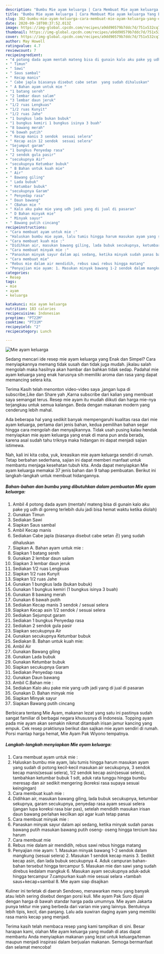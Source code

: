 ```yaml
---
description: "Bumbu Mie ayam keluarga | Cara Membuat Mie ayam keluarga Yang Enak Dan Lezat"
title: "Bumbu Mie ayam keluarga | Cara Membuat Mie ayam keluarga Yang Enak Dan Lezat"
slug: 382-bumbu-mie-ayam-keluarga-cara-membuat-mie-ayam-keluarga-yang-enak-dan-lezat
date: 2020-09-18T00:37:52.013Z
image: https://img-global.cpcdn.com/recipes/a9dd90579b7ddc7d/751x532cq70/mie-ayam-keluarga-foto-resep-utama.jpg
thumbnail: https://img-global.cpcdn.com/recipes/a9dd90579b7ddc7d/751x532cq70/mie-ayam-keluarga-foto-resep-utama.jpg
cover: https://img-global.cpcdn.com/recipes/a9dd90579b7ddc7d/751x532cq70/mie-ayam-keluarga-foto-resep-utama.jpg
author: May Howell
ratingvalue: 4.7
reviewcount: 7
recipeingredient:
- "4 potong dada ayam mentah mateng bisa di gunain kalo aku pake yg udh di goreng terlebih dulu jadi bisa hemat waktu ketika diolah"
- " Timun"
- " Sawi"
- " Saus sambal"
- " Kecap manis"
- " Cabe japla biasanya disebut cabe setan  yang sudah dihaluskan"
- " A Bahan ayam untuk mie "
- "1 batang sereh"
- "2 lembar daun salam"
- "3 lembar daun jeruk"
- "1/2 ruas Lengkuas"
- "1/2 ruas Kunyit"
- "1/2 ruas Jahe"
- "1 bungkus lada bukan bubuk"
- "1 bungkus kemiri 1 bungkus isinya 3 buah"
- "8 bawang merah"
- "6 bawah putih"
- " Kecap manis 3 sendok  sesuai selera"
- " Kecap asin 12 sendok  sesuai selera"
- "Sejumput garam"
- "1 bungkus Penyedap rasa"
- "2 sendok gula pasir"
- "secukupnya Air"
- "secukupnya Ketumbar bubuk"
- " B Bahan untuk kuah mie"
- " Air"
- " Bawang giling"
- " Lada bubuk"
- " Ketumbar bubuk"
- "secukupnya Garam"
- " Penyedap rasa"
- " Daun bawang"
- " CBahan mie "
- " Kalo aku pake mie yang udh jadi yang di jual di pasaran"
- " D Bahan minyak mie"
- " Minyak sayur"
- " Bawang putih cincang"
recipeinstructions:
- "Cara membuat ayam untuk mie :"
- "Haluskan bumbu mie ayam, lalu tumis hingga harum masukan ayam yang sudah di potong kecil-kecil masukan air secukupnya, 3 sendok kecap manis(sesuai selera), 1/2 sendok kecap asin(sesuai selera), tambahkan ketumbar bubuk 1 sdt, aduk rata tunggu hingga bumbu meresap dan air sedikit mengering (koreksi rasa supaya sesuai keingingan)"
- "Cara membuat kuah mie :"
- "Didihkan air, masukan bawang giling, lada bubuk secukupnya, ketumbar sekupnya, garam secukupnya, penyedap rasa ayam sesuai selera (jangan lupa koreksi rasa biar pas), setelah mendidih masukan irisan daun bawang perlahan kecilkan api agar kuah tetap panas"
- "Cara membuat minyak mie :"
- "Panaskan minyak sayur dalam api sedang, ketika minyak sudah panas bawang putih masukan bawang putih oseng- oseng hingga tercium bau harum"
- "Cara membuat mie"
- "Rebus mie dalam air mendidih, rebus sawi rebus hingga matang"
- "Penyajian mie ayam: 1. Masukan minyak bawang 1-2 sendok dalam mangkung (sesuai selera) 2. Masukan 1 sendok kecap manis 3. Sedikit kecap asin, dan lada bubuk secukupnya 4. Aduk campuran bahan- bahan tersebut hingga tercampur 5. Masukan mie dan sawi yang sudah direbus kedalam mangkuk 6. Masukan ayam secukupnya aduk-aduk hingga tercampur 7.campurkan kuah mie sesuai selara +tambah saus+kecap+sambal 8. Mie ayam siap disajikan"
categories:
- Resep
tags:
- mie
- ayam
- keluarga

katakunci: mie ayam keluarga 
nutrition: 183 calories
recipecuisine: Indonesian
preptime: "PT22M"
cooktime: "PT31M"
recipeyield: "2"
recipecategory: Lunch

---
```



![Mie ayam keluarga](https://img-global.cpcdn.com/recipes/a9dd90579b7ddc7d/751x532cq70/mie-ayam-keluarga-foto-resep-utama.jpg)

Sedang mencari ide resep mie ayam keluarga yang Enak dan Simpel? Cara menyiapkannya memang tidak susah dan tidak juga mudah. jikalau salah mengolah maka hasilnya akan hambar dan bahkan tidak sedap. Padahal mie ayam keluarga yang enak harusnya sih memiliki aroma dan rasa yang dapat memancing selera kita.

Terima Kasih telah menonton video-video saya ,jangan lupa di subscribe,Like dan Share yah ,Karna subscribe dari kalian yang membuat saya semangat terus. Resep mie ayam itu mudah diikuti dan harga mie-nya terjangkau untuk semua kalangan. Beda dengan makanan modern yang cenderung lebih mahal.

Ada beberapa hal yang sedikit banyak mempengaruhi kualitas rasa dari mie ayam keluarga, pertama dari jenis bahan, kedua pemilihan bahan segar hingga cara mengolah dan menyajikannya. Tidak usah pusing kalau hendak menyiapkan mie ayam keluarga yang enak di mana pun anda berada, karena asal sudah tahu triknya maka hidangan ini dapat menjadi sajian istimewa.


Nah, kali ini kita coba, yuk, kreasikan mie ayam keluarga sendiri di rumah. Tetap berbahan sederhana, sajian ini dapat memberi manfaat untuk membantu menjaga kesehatan tubuh kita. Anda dapat menyiapkan Mie ayam keluarga memakai 37 jenis bahan dan 9 tahap pembuatan. Berikut ini langkah-langkah untuk membuat hidangannya.

<!--inarticleads1-->

##### Bahan-bahan dan bumbu yang dibutuhkan dalam pembuatan Mie ayam keluarga:

1. Ambil 4 potong dada ayam (mentah/ mateng bisa di gunain kalo aku pake yg udh di goreng terlebih dulu jadi bisa hemat waktu ketika diolah)
1. Gunakan  Timun
1. Sediakan  Sawi
1. Siapkan  Saus sambal
1. Ambil  Kecap manis
1. Sediakan  Cabe japla (biasanya disebut cabe setan ✌️) yang sudah dihaluskan
1. Siapkan  A. Bahan ayam untuk mie :
1. Siapkan 1 batang sereh
1. Gunakan 2 lembar daun salam
1. Siapkan 3 lembar daun jeruk
1. Sediakan 1/2 ruas Lengkuas
1. Siapkan 1/2 ruas Kunyit
1. Siapkan 1/2 ruas Jahe
1. Gunakan 1 bungkus lada (bukan bubuk)
1. Gunakan 1 bungkus kemiri (1 bungkus isinya 3 buah)
1. Gunakan 8 bawang merah
1. Gunakan 6 bawah putih
1. Sediakan  Kecap manis 3 sendok / sesuai selera
1. Siapkan  Kecap asin 1/2 sendok / sesuai selera
1. Sediakan Sejumput garam
1. Sediakan 1 bungkus Penyedap rasa
1. Sediakan 2 sendok gula pasir
1. Siapkan secukupnya Air
1. Gunakan secukupnya Ketumbar bubuk
1. Sediakan  B. Bahan untuk kuah mie:
1. Ambil  Air
1. Gunakan  Bawang giling
1. Gunakan  Lada bubuk
1. Gunakan  Ketumbar bubuk
1. Siapkan secukupnya Garam
1. Sediakan  Penyedap rasa
1. Gunakan  Daun bawang
1. Ambil  C.Bahan mie :
1. Sediakan  Kalo aku pake mie yang udh jadi yang di jual di pasaran
1. Gunakan  D. Bahan minyak mie
1. Siapkan  Minyak sayur
1. Siapkan  Bawang putih cincang


Berbicara tentang Mie Ayam, makanan lezat yang satu ini pastinya sudah sangat familiar di berbagai negara khususnya di Indonesia. Topping ayam pada mie ayam akan semakin nikmat ditambah irisan jamur kancing yang empuk. Cek resep praktisnya berikut dan sajikan mie ayam sendiri di rumah. Porsi mantap harga hemat, Mie Ayam Pak Wiyono tempatnya. 

<!--inarticleads2-->

##### Langkah-langkah menyiapkan Mie ayam keluarga:

1. Cara membuat ayam untuk mie :
1. Haluskan bumbu mie ayam, lalu tumis hingga harum masukan ayam yang sudah di potong kecil-kecil masukan air secukupnya, 3 sendok kecap manis(sesuai selera), 1/2 sendok kecap asin(sesuai selera), tambahkan ketumbar bubuk 1 sdt, aduk rata tunggu hingga bumbu meresap dan air sedikit mengering (koreksi rasa supaya sesuai keingingan)
1. Cara membuat kuah mie :
1. Didihkan air, masukan bawang giling, lada bubuk secukupnya, ketumbar sekupnya, garam secukupnya, penyedap rasa ayam sesuai selera (jangan lupa koreksi rasa biar pas), setelah mendidih masukan irisan daun bawang perlahan kecilkan api agar kuah tetap panas
1. Cara membuat minyak mie :
1. Panaskan minyak sayur dalam api sedang, ketika minyak sudah panas bawang putih masukan bawang putih oseng- oseng hingga tercium bau harum
1. Cara membuat mie
1. Rebus mie dalam air mendidih, rebus sawi rebus hingga matang
1. Penyajian mie ayam: 1. Masukan minyak bawang 1-2 sendok dalam mangkung (sesuai selera) 2. Masukan 1 sendok kecap manis 3. Sedikit kecap asin, dan lada bubuk secukupnya 4. Aduk campuran bahan- bahan tersebut hingga tercampur 5. Masukan mie dan sawi yang sudah direbus kedalam mangkuk 6. Masukan ayam secukupnya aduk-aduk hingga tercampur 7.campurkan kuah mie sesuai selara +tambah saus+kecap+sambal 8. Mie ayam siap disajikan


Kuliner ini terletak di daerah Sendowo, menawarkan menu yang banyak atau lebih sering disebut dengan porsi kuli. Mie ayam Pak Suro dijual dengan harga di bawah standar harga pada umumnya. Mie ayam Jakarta punya tektur mie yang berbeda dari varian mie yang lainnya. Bentuknya lebih tipis, kecil, dan panjang. Lalu ada suwiran daging ayam yang memiliki rasa manis kecap yang menjadi. 

Terima kasih telah membaca resep yang kami tampilkan di sini. Besar harapan kami, olahan Mie ayam keluarga yang mudah di atas dapat membantu Anda menyiapkan makanan yang lezat untuk keluarga/teman maupun menjadi inspirasi dalam berjualan makanan. Semoga bermanfaat dan selamat mencoba!
